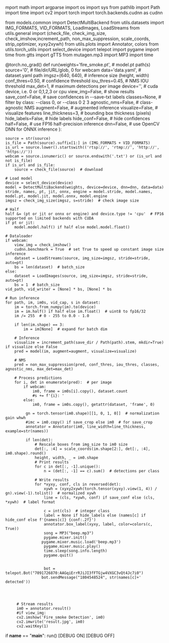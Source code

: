 mport math
import argparse
import os
import sys
from pathlib import Path
import time
import cv2
import torch
import torch.backends.cudnn as cudnn

from models.common import DetectMultiBackend
from utils.datasets import IMG_FORMATS, VID_FORMATS, LoadImages, LoadStreams
from utils.general import (check_file, check_img_size, check_imshow,increment_path, non_max_suppression, scale_coords, strip_optimizer, xyxy2xywh)
from utils.plots import Annotator, colors
from utils.torch_utils import select_device
import telepot
import pygame
import time
from gtts import gTTS
from mutagen.mp3 import MP3
import time


@torch.no_grad()
def run(weights='fire_smoke.pt',  # model.pt path(s)
        source='0',  # file/dir/URL/glob, 0 for webcam
        data='data.yaml',  # dataset.yaml path
        imgsz=(640, 640),  # inference size (height, width)
        conf_thres=0.50,  # confidence threshold
        iou_thres=0.45,  # NMS IOU threshold
        max_det=1,  # maximum detections per image
        device='',  # cuda device, i.e. 0 or 0,1,2,3 or cpu
        view_img=False,  # show results
        save_conf=False,  # save confidences in --save-txt labels
        classes=None,  # filter by class: --class 0, or --class 0 2 3
        agnostic_nms=False,  # class-agnostic NMS
        augment=False,  # augmented inference
        visualize=False,  # visualize features
        line_thickness=3,  # bounding box thickness (pixels)
        hide_labels=False,  # hide labels
        hide_conf=False,  # hide confidences
        half=False,  # use FP16 half-precision inference
        dnn=False,  # use OpenCV DNN for ONNX inference
        ):
    
    source = str(source)
    is_file = Path(source).suffix[1:] in (IMG_FORMATS + VID_FORMATS)
    is_url = source.lower().startswith(('rtsp://', 'rtmp://', 'http://', 'https://'))
    webcam = source.isnumeric() or source.endswith('.txt') or (is_url and not is_file)
    if is_url and is_file:
        source = check_file(source)  # download

    # Load model
    device = select_device(device)
    model = DetectMultiBackend(weights, device=device, dnn=dnn, data=data)
    stride, names, pt, jit, onnx, engine = model.stride, model.names, model.pt, model.jit, model.onnx, model.engine
    imgsz = check_img_size(imgsz, s=stride)  # check image size

    # Half
    half &= (pt or jit or onnx or engine) and device.type != 'cpu'  # FP16 supported on limited backends with CUDA
    if pt or jit:
        model.model.half() if half else model.model.float()

    # Dataloader
    if webcam:
        view_img = check_imshow()
        cudnn.benchmark = True  # set True to speed up constant image size inference
        dataset = LoadStreams(source, img_size=imgsz, stride=stride, auto=pt)
        bs = len(dataset)  # batch_size
    else:
        dataset = LoadImages(source, img_size=imgsz, stride=stride, auto=pt)
        bs = 1  # batch_size
    vid_path, vid_writer = [None] * bs, [None] * bs

    # Run inference
    for path, im, im0s, vid_cap, s in dataset:
        im = torch.from_numpy(im).to(device)
        im = im.half() if half else im.float()  # uint8 to fp16/32
        im /= 255  # 0 - 255 to 0.0 - 1.0
            
        if len(im.shape) == 3:
            im = im[None]  # expand for batch dim

        # Inference
        visualize = increment_path(save_dir / Path(path).stem, mkdir=True) if visualize else False
        pred = model(im, augment=augment, visualize=visualize)

        # NMS
        pred = non_max_suppression(pred, conf_thres, iou_thres, classes, agnostic_nms, max_det=max_det)
       
        # Process predictions
        for i, det in enumerate(pred):  # per image
            if webcam:  
                im0, frame = im0s[i].copy(), dataset.count
                #s += f'{i}: '
            else:
                im0, frame = im0s.copy(), getattr(dataset, 'frame', 0)
 
             gn = torch.tensor(im0.shape)[[1, 0, 1, 0]]  # normalization gain whwh
             #imc = im0.copy() if save_crop else im0  # for save_crop
             annotator = Annotator(im0, line_width=line_thickness, example=str(names))
 
             if len(det):
                 # Rescale boxes from img_size to im0 size
                 det[:, :4] = scale_coords(im.shape[2:], det[:, :4], im0.shape).round()
                 height, width, _ = im0.shape
                 # Print results
                 for c in det[:, -1].unique():
                     n = (det[:, -1] == c).sum()  # detections per class
 
                 # Write results
                 for *xyxy, conf, cls in reversed(det):
                     xywh = (xyxy2xywh(torch.tensor(xyxy).view(1, 4)) / gn).view(-1).tolist()  # normalized xywh
                     line = (cls, *xywh, conf) if save_conf else (cls, *xywh)  # label format
                         
                     c = int(cls)  # integer class
                     label = None if hide_labels else (names[c] if hide_conf else f'{names[c]} {conf:.2f}')
                     annotator.box_label(xyxy, label, color=colors(c, True))
                     song = MP3("beep.mp3")
                     pygame.mixer.init()
                    pygame.mixer.music.load('beep.mp3')
                     pygame.mixer.music.play()
                     time.sleep(song.info.length)
                     pygame.quit()
                     
                     
                     bot = telepot.Bot("7091726870:AAGqiErrRJiJI3fFTGjw4VXGC3vQt4Jc7i0")
                    bot.sendMessage("1804548524", str(names[c]+' detected'))
                             
 
 
                     
         # Stream results
         im0 = annotator.result()
         #if view_img:
         cv2.imshow('Fire_smoke Detection', im0)
         cv2.imwrite('result.jpg', im0)
         cv2.waitKey(1)
 
 if __name__ == "__main__":
     run()
 [DEBUG ON]
[DEBUG OFF]

